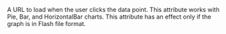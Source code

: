 A URL to load when the user clicks the data point. This attribute works with Pie, Bar, and
		HorizontalBar charts. This attribute has an effect only if the graph is in Flash file format.